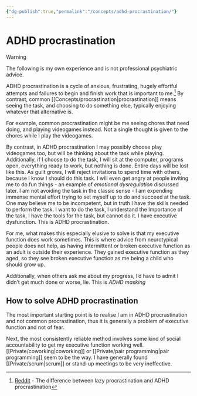 ```yaml
---
{"dg-publish":true,"permalink":"/concepts/adhd-procrastination/"}
---
```


# ADHD procrastination

> [!warning]
> The following is my own experience and is not professional psychiatric advice.

ADHD procrastination is a cycle of anxious, frustrating, hugely effortful attempts and failures to begin and finish work that is important to me.[^1] By contrast, common [[Concepts/procrastination\|procrastination]] means seeing the task, and choosing to do something else, typically enjoying whatever that alternative is. 

For example, common procrastination might be me seeing chores that need doing, and playing videogames instead. Not a single thought is given to the chores while I play the videogames.

By contrast, in ADHD procrastination I may possibly choose play videogames too, but will be thinking about the task while playing. Additionally, if I choose to do the task, I will sit at the computer, programs open, everything ready to work, but nothing is done. Entire days will be lost like this. As guilt grows, I will reject invitations to spend time with others, because I know I should do this task. I will even get angry at people inviting me to do fun things - an example of *emotional dysregulation* discussed later. I am not avoiding the task in the classic sense - I am expending immense mental effort trying to set myself up to do and succeed at the task. One may believe me to be incompetent, but in truth I have the skills needed to perform the task.  I want to do the task, I understand the Importance of the task, I have the tools for the task, but cannot do it. I have executive dysfunction. This is ADHD procrastination.

For me, what makes this especially elusive to solve is that my executive function does work sometimes. This is where advice from neurotypical people does not help, as having intermittent or broken executive function as an adult is outside their experience. They gained executive function as they aged, so they see broken executive function as me being a child who should grow up.

Additionally, when others ask me about my progress, I’d have to admit I didn’t get much done or worse, lie. This is *ADHD masking*

## How to solve ADHD procrastination

The most important starting point is to realise I am in ADHD procrastination and not common procrastination, thus it is generally a problem of executive function and not of fear.

Next, the most consistently reliable method involves some kind of social accountability to get my executive function working well.  [[Private/coworking\|coworking]] or [[Private/pair programming\|pair programming]] seem to be the way. I have generally found [[Private/scrum\|scrum]] or stand-up meetings to be very ineffective.

[^1]: [Reddit](https://www.reddit.com/r/ADHD/comments/b5gure/the_difference_between_lazy_procrastination_and/) - The difference between lazy procrastination and ADHD procrastination
